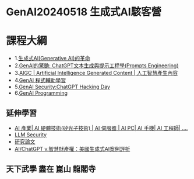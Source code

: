 # GenAI20240518 生成式AI駭客營

# 課程大綱
- 1.[生成式AI(Generative AI)的革命](Generative_AI.md)
- 2.[GenAI的驚艷: ChatGPT文本生成與提示工程學(Prompts Engineering)](ChatGPT.md)
- 3.[AIGC | Artificial Intelligence Generated Content | 人工智慧產生內容 ](/AIGC) 
- 4.[GenAI 程式輔助學習](GenAI_Python.md)
- 5.[GenAI Security:ChatGPT Hacking Day](ChatGPT4SEC.md)
- 6.[GenAI Programming](./GenAIPrograming/readme.md)



## 延伸學習
- [AI 產業| AI 硬體技術(矽光子技術) | AI 伺服器 | AI PC| AI 手機| AI 工程師| ....](./TOPICS/AI_Market.md)
- [LLM Security](./TOPICS/LLM_Sec.md)
- [研究論文](./TOPICS/Research.md)
- [AI/ChatGPT v.智慧財產權：美國生成式AI案例評析](https://www.books.com.tw/products/0010977697?sloc=main)


## 天下武學 盡在 崑山 龍閣寺
